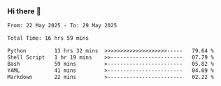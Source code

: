 ### Hi there 👋

<!--
**ututono/ututono** is a ✨ _special_ ✨ repository because its `README.md` (this file) appears on your GitHub profile.

Here are some ideas to get you started:

- 🔭 I’m currently working on ...
- 🌱 I’m currently learning ...
- 👯 I’m looking to collaborate on ...
- 🤔 I’m looking for help with ...
- 💬 Ask me about ...
- 📫 How to reach me: ...
- 😄 Pronouns: ...
- ⚡ Fun fact: ...
-->



<!--START_SECTION:waka-->

```txt
From: 22 May 2025 - To: 29 May 2025

Total Time: 16 hrs 59 mins

Python         13 hrs 32 mins  >>>>>>>>>>>>>>>>>>>>-----   79.64 %
Shell Script   1 hr 19 mins    >>-----------------------   07.79 %
Bash           59 mins         >------------------------   05.82 %
YAML           41 mins         >------------------------   04.09 %
Markdown       22 mins         >------------------------   02.22 %
```

<!--END_SECTION:waka-->
